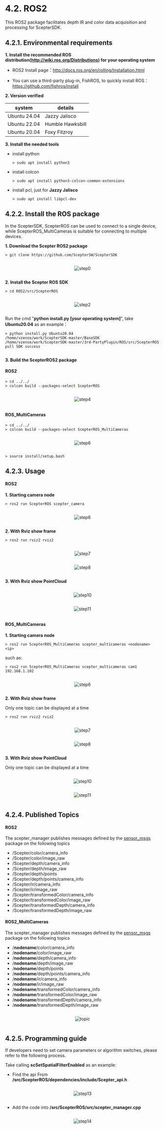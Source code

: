 # 4.2. ROS2

This ROS2 package facilitates depth IR and color data acquisition and processing for ScepterSDK.

## 4.2.1. Environmental requirements

**1. Install the recommended ROS distribution(<http://wiki.ros.org/Distributions>) for your operating system**

- ROS2 Install page：<http://docs.ros.org/en/rolling/Installation.html>

- You can use a third-party plug-in, FishROS, to quickly install ROS：<https://github.com/fishros/install>

**2. Version verified**

| system       | details          |
| ------------ | ---------------- |
| Ubuntu 24.04 | Jazzy Jalisco    |
| Ubuntu 22.04 | Humble Hawksbill |
| Ubuntu 20.04 | Foxy Fitzroy     |

**3. Install the needed tools**

- install python

  ```shell
  > sudo apt install python3
  ```

- install colcon

  ```shell
  > sudo apt install python3-colcon-common-extensions
  ```

- install pcl, just for **Jazzy Jalisco** 

  ```shell
  > sudo apt install libpcl-dev
  ```


## 4.2.2. Install the ROS package

<!-- 在 ScepterSDK 中，ScepterROS 可以用于连接单个设备，而 ScepterROS_MultiCameras 则适用于连接多个设备。 -->

In the ScepterSDK, ScepterROS can be used to connect to a single device, while ScepterROS_MultiCameras is suitable for connecting to multiple devices.

**1. Download the Scepter ROS2 package**

```shell
> git clone https://github.com/ScepterSW/ScepterSDK
```

  <div class="center">

![step0](../../../zh-cn/ScepterSDK/3rd-Party-Plugin/ROS2-asserts/01.png)

  </div>

**2. Install the Scepter ROS SDK**

```shell
> cd ROS2/src/ScepterROS
```

<div class="center">

![step2](../../../zh-cn/ScepterSDK/3rd-Party-Plugin/ROS2-asserts/02.png)

</div>

<!-- **3. install.py**: 通过命令"**python install.py (您的操作系统)**"，可以将与您操作系统匹配的**ScepterSDK**拷贝到**dependencies**文件夹中, 这里我们以**Ubuntu20.04**为例： -->

Run the cmd "**python install.py [your operating system]**", take **Ubuntu20.04** as an example：

```shell
> python install.py Ubuntu20.04
/home/vzense/work/ScepterSDK-master/BaseSDK
/home/vzense/work/ScepterSDK-master/3rd-PartyPlugin/ROS/src/ScepterROS
pull SDK success
```

<div class="center">
</div>

**3. Build the ScepterROS2 package**

<!-- tabs:start -->

#### **ROS2**

```shell
> cd ../../
> colcon build --packages-select ScepterROS
```

<div class="center">

![step4](../../../zh-cn/ScepterSDK/3rd-Party-Plugin/ROS2-asserts/04.png)

</div>

#### **ROS_MultiCameras**

```shell
> cd ../../
> colcon build --packages-select ScepterROS_MultiCameras
```

<div class="center">

![step6](../../../zh-cn/ScepterSDK/3rd-Party-Plugin/ROS2-asserts/05.png)

</div>

<!-- tabs:end -->

```shell
> source install/setup.bash
```

## 4.2.3. Usage

<!-- tabs:start -->

#### **ROS2**

**1. Starting camera node**

```shell
> ros2 run ScepterROS scepter_camera
```

<div class="center">

![step6](../../../zh-cn/ScepterSDK/3rd-Party-Plugin/ROS2-asserts/06.png)

</div>

**2. With Rviz show frame**

```shell
> ros2 run rviz2 rviz2
```

<div class="center">

![step7](../../../zh-cn/ScepterSDK/3rd-Party-Plugin/ROS2-asserts/07.png)

</div>

<div class="center">

![step8](../../../zh-cn/ScepterSDK/3rd-Party-Plugin/ROS2-asserts/08.png)

</div>

**3. With Rviz show PointCloud**

<div class="center">

![step10](../../../zh-cn/ScepterSDK/3rd-Party-Plugin/ROS2-asserts/09.png)

</div>

<div class="center">

![step11](../../../zh-cn/ScepterSDK/3rd-Party-Plugin/ROS2-asserts/10.png)

</div>

#### **ROS_MultiCameras**

**1. Starting camera node**

```shell
> ros2 run ScepterROS_MultiCameras scepter_multicameras <nodename> <ip>
```

such as:

```shell
> ros2 run ScepterROS_MultiCameras scepter_multicameras cam1 192.168.1.102
```

<div class="center">

![step6](../../../zh-cn/ScepterSDK/3rd-Party-Plugin/ROS2-asserts/11.png)

</div>

**2. With Rviz show frame**

Only one topic can be displayed at a time

```shell
> ros2 run rviz2 rviz2
```

<div class="center">

![step7](../../../zh-cn/ScepterSDK/3rd-Party-Plugin/ROS2-asserts/12.png)

</div>

<div class="center">

![step8](../../../zh-cn/ScepterSDK/3rd-Party-Plugin/ROS2-asserts/13.png)

</div>

**3. With Rviz show PointCloud**

Only one topic can be displayed at a time

<div class="center">

![step10](../../../zh-cn/ScepterSDK/3rd-Party-Plugin/ROS2-asserts/14.png)

</div>

<div class="center">

![step11](../../../zh-cn/ScepterSDK/3rd-Party-Plugin/ROS2-asserts/15.png)

</div>

<!-- tabs:end -->

## 4.2.4. Published Topics

<!-- tabs:start -->

#### **ROS2**

The scepter_manager publishes messages defined by the [sensor_msgs](http://wiki.ROS2.org/sensor_msgs) package on the following topics

- /Scepter/color/camera_info
- /Scepter/color/image_raw
- /Scepter/depth/camera_info
- /Scepter/depth/image_raw
- /Scepter/depth/points
- /Scepter/depth/points/camera_info
- /Scepter/ir/camera_info
- /Scepter/ir/image_raw
- /Scepter/transformedColor/camera_info
- /Scepter/transformedColor/image_raw
- /Scepter/transformedDepth/camera_info
- /Scepter/transformedDepth/image_raw

#### **ROS2_MultiCameras**

The scepter_manager publishes messages defined by the [sensor_msgs](http://wiki.ROS2.org/sensor_msgs) package on the following topics

- /**nodename**/color/camera_info
- /**nodename**/color/image_raw
- /**nodename**/depth/camera_info
- /**nodename**/depth/image_raw
- /**nodename**/depth/points
- /**nodename**/depth/points/camera_info
- /**nodename**/ir/camera_info
- /**nodename**/ir/image_raw
- /**nodename**/transformedColor/camera_info
- /**nodename**/transformedColor/image_raw
- /**nodename**/transformedDepth/camera_info
- /**nodename**/transformedDepth/image_raw

<div class="center">

![topic](../../../zh-cn/ScepterSDK/3rd-Party-Plugin/ROS2-asserts/16.png)

</div>

<!-- tabs:end -->

## 4.2.5. Programming guide

If developers need to set camera parameters or algorithm switches, please refer to the following process.

Take calling **scSetSpatialFilterEnabled** as an example:

- Find the api From **/src/ScepterROS/dependencies/include/Scepter_api.h**

<div class="center">

![step13](../../../zh-cn/ScepterSDK/3rd-Party-Plugin/ROS2-asserts/17.png)

</div>

- Add the code into **/src/ScepterROS/src/scepter_manager.cpp**

<div class="center">

![step14](../../../zh-cn/ScepterSDK/3rd-Party-Plugin/ROS2-asserts/18.png)

</div>

<style>
.center
{
  width: auto;
  display: table;
  margin-left: auto;
  margin-right: auto;
}
</style>
